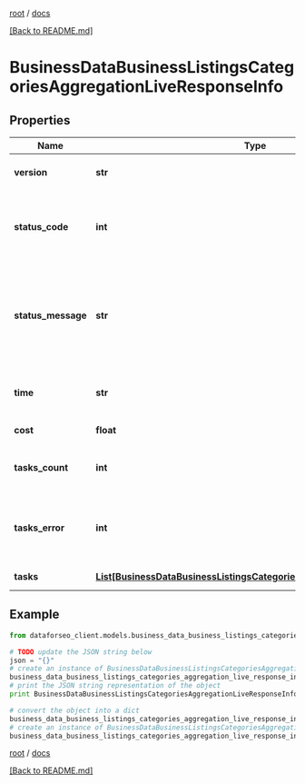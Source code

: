 [root](./../ "root") / [docs](./ "docs")

[[Back to README.md]](./../README.md "[Back to README.md]")

# BusinessDataBusinessListingsCategoriesAggregationLiveResponseInfo

## Properties

Name | Type | Description | Notes
------------ | ------------- | ------------- | -------------
**version** | **str** | the current version of the API | [optional]
**status_code** | **int** | general status code you can find the full list of the response codes here | [optional]
**status_message** | **str** | general informational message you can find the full list of general informational messages here | [optional]
**time** | **str** | total execution time, seconds | [optional]
**cost** | **float** | total tasks cost, USD | [optional]
**tasks_count** | **int** | the number of tasks in the tasks array | [optional]
**tasks_error** | **int** | the number of tasks in the tasks array returned with an error | [optional]
**tasks** | [**List[BusinessDataBusinessListingsCategoriesAggregationLiveTaskInfo]**](BusinessDataBusinessListingsCategoriesAggregationLiveTaskInfo.md) | array of tasks | [optional]

## Example

```python
from dataforseo_client.models.business_data_business_listings_categories_aggregation_live_response_info import BusinessDataBusinessListingsCategoriesAggregationLiveResponseInfo

# TODO update the JSON string below
json = "{}"
# create an instance of BusinessDataBusinessListingsCategoriesAggregationLiveResponseInfo from a JSON string
business_data_business_listings_categories_aggregation_live_response_info_instance = BusinessDataBusinessListingsCategoriesAggregationLiveResponseInfo.from_json(json)
# print the JSON string representation of the object
print BusinessDataBusinessListingsCategoriesAggregationLiveResponseInfo.to_json()

# convert the object into a dict
business_data_business_listings_categories_aggregation_live_response_info_dict = business_data_business_listings_categories_aggregation_live_response_info_instance.to_dict()
# create an instance of BusinessDataBusinessListingsCategoriesAggregationLiveResponseInfo from a dict
business_data_business_listings_categories_aggregation_live_response_info_form_dict = business_data_business_listings_categories_aggregation_live_response_info.from_dict(business_data_business_listings_categories_aggregation_live_response_info_dict)
```

  

[root](./../ "root") / [docs](./ "docs")

[[Back to README.md]](./../README.md "[Back to README.md]")